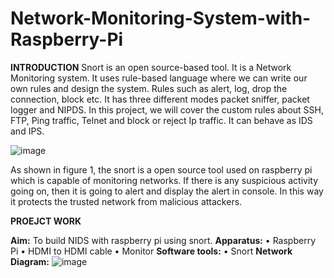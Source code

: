 # Network-Monitoring-System-with-Raspberry-Pi

**INTRODUCTION**
Snort is an open source-based tool. It is a Network Monitoring system. It uses rule-based language where we can write our own rules and design the system. Rules such as alert, log, drop the connection, block etc. It has three different modes packet sniffer, packet logger and NIPDS. In this project, we will cover the custom rules about SSH, FTP, Ping traffic, Telnet and block or reject Ip traffic. It can behave as IDS and IPS. 

![image](https://github.com/srisowmya2000/Network-Monitoring-System-with-Raspberry-Pi/assets/59259117/c0d5e063-760e-44a4-bbfc-798bf2092f0e)

As shown in figure 1, the snort is a open source tool used on raspberry pi which is capable of monitoring networks. If there is any suspicious activity going on, then it is going to alert and display the alert in console. In this way it protects the trusted network from malicious attackers. 

**PROEJCT WORK**

**Aim:** To build NIDS with raspberry pi using snort. 
**Apparatus:** 
•	Raspberry Pi
•	HDMI to HDMI cable
•	Monitor
**Software tools:** 
•	Snort 
**Network Diagram:**
![image](https://github.com/srisowmya2000/Network-Monitoring-System-with-Raspberry-Pi/assets/59259117/778c1246-e179-4946-aa05-92a656534359)




